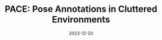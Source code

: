 ---
title: "PACE: Pose Annotations in Cluttered Environments"
collection: publications
permalink: /publications/pace
excerpt: "Pose estimation is a crucial task in computer vision, enabling tracking and manipulating objects in images or videos. While several datasets exist for pose estimation, there is a lack of large-scale datasets specifically focusing on cluttered scenes with occlusions.
This limitation is a bottleneck in the development and evaluation of pose estimation methods, particularly toward the goal of real-world application in environments where occlusions are common.
Addressing this, we introduce PACE (Pose Annotations in Cluttered Environments), a large-scale benchmark designed to advance the development and evaluation of pose estimation methods in 
cluttered scenarios. PACE encompasses 54,945 frames with 257,673 annotations across 300 videos, covering 576 objects from 44 categories and featuring a mix of rigid and articulated items in cluttered scenes. To annotate the real-world data efficiently, we developed an innovative annotation system utilizing a calibrated 3-camera setup. 
We test state-of-the-art algorithms in PACE along two tracks: pose estimation, and object pose tracking, revealing the benchmark's challenges and research opportunities. We plan to release PACE as a public evaluation benchmark, along the annotations tools we developed, to stimulate further advancements in the field. "
date: '2023-12-20'
venue: 'Arxiv'
image: '/images/pace.jpg'
weight: 400
arxiv: 'https://arxiv.org/abs/2312.15130'
pdf: "/files/pace.pdf"
code: "https://github.com/qq456cvb/PACE"
site: '/projects/pace'
authors: '<b>Yang You</b>, Kai Xiong, Zhening Yang, Zhengxiang Huang, Junwei Zhou, Ruoxi Shi, Zhou Fang, Adam W Harley, Cewu Lu'
---